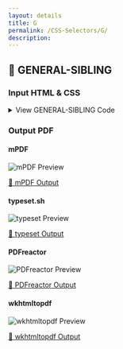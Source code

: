 ```yaml
---
layout: details
title: G
permalink: /CSS-Selectors/G/
description: 
---
```




## 🔬 GENERAL-SIBLING

### Input HTML & CSS

<details>
    <summary>
        View GENERAL-SIBLING Code
    </summary>
    <pre><code class="hljs xml"><span class="hljs-meta">&lt;!DOCTYPE <span class="hljs-meta-keyword">html</span>&gt;</span>
<span class="hljs-comment">&lt;!-- Sample from https://css-tricks.com/almanac/selectors/g/general-sibling/ --&gt;</span>
<span class="hljs-tag">&lt;<span class="hljs-name">html</span> <span class="hljs-attr">lang</span>=<span class="hljs-string">"en"</span>&gt;</span>
    <span class="hljs-tag">&lt;<span class="hljs-name">head</span>&gt;</span>
        <span class="hljs-tag">&lt;<span class="hljs-name">style</span>&gt;</span><span class="css">
        <span class="hljs-selector-tag">img</span> ~ <span class="hljs-selector-tag">p</span> {
  <span class="hljs-attribute">background-color</span>: <span class="hljs-number">#FEF0B6</span>;
  <span class="hljs-attribute">padding</span>: <span class="hljs-number">5px</span>;
}

        </span><span class="hljs-tag">&lt;/<span class="hljs-name">style</span>&gt;</span>
    <span class="hljs-tag">&lt;/<span class="hljs-name">head</span>&gt;</span>
    <span class="hljs-tag">&lt;<span class="hljs-name">body</span>&gt;</span>
        <span class="hljs-tag">&lt;<span class="hljs-name">p</span>&gt;</span><span class="hljs-tag">&lt;<span class="hljs-name">strong</span>&gt;</span>This paragraph will not be selected.<span class="hljs-tag">&lt;/<span class="hljs-name">strong</span>&gt;</span> Lorem ipsum dolor sit amet, consectetur adipisicing elit. Molestias beatae blanditiis inventore, ducimus atque dolores vitae accusamus quas deleniti illum ab natus similique distinctio optio. Sed fugit harum, sequi ducimus?<span class="hljs-tag">&lt;/<span class="hljs-name">p</span>&gt;</span>

        <span class="hljs-tag">&lt;<span class="hljs-name">img</span> <span class="hljs-attr">src</span>=<span class="hljs-string">"https://placeimg.com/200/200/arch"</span> <span class="hljs-attr">alt</span>=<span class="hljs-string">""</span> /&gt;</span>
        
        <span class="hljs-tag">&lt;<span class="hljs-name">p</span>&gt;</span><span class="hljs-tag">&lt;<span class="hljs-name">strong</span>&gt;</span>This paragraph will be selected.<span class="hljs-tag">&lt;/<span class="hljs-name">strong</span>&gt;</span> Lorem ipsum dolor sit amet, consectetur adipisicing elit. Distinctio consequatur debitis eveniet iste ratione quibusdam hic accusamus! Eveniet dignissimos ad, nihil molestiae aspernatur consequuntur officia voluptatum tenetur velit voluptate. Temporibus! <span class="hljs-tag">&lt;/<span class="hljs-name">p</span>&gt;</span>
        
        <span class="hljs-tag">&lt;<span class="hljs-name">p</span>&gt;</span><span class="hljs-tag">&lt;<span class="hljs-name">strong</span>&gt;</span>And this paragraph will also be selected.<span class="hljs-tag">&lt;/<span class="hljs-name">strong</span>&gt;</span> Lorem ipsum dolor sit amet, consectetur adipisicing elit. Voluptas temporibus facere, porro et. Sed corrupti iusto reprehenderit ratione est deleniti molestias inventore consequuntur dicta tenetur! Animi excepturi quae blanditiis cum.<span class="hljs-tag">&lt;/<span class="hljs-name">p</span>&gt;</span>
    <span class="hljs-tag">&lt;/<span class="hljs-name">body</span>&gt;</span>
<span class="hljs-tag">&lt;/<span class="hljs-name">html</span>&gt;</span></code></pre>
    <p>
        <a href="https://raw.githubusercontent.com/azettl/compare.html2pdf.tools/master//html/CSS%20Selectors/G/general-sibling.html" target="_blank" rel="noopener">📄 Get Input HTML on GitHub</a>
    </p>
</details>

### Output PDF

<div class="details-boxes">
    <div>
        <h4>mPDF</h4>
        <img src="/{{ page.path }}/../mpdf__html_CSS_Selectors_G_general-sibling.html.png" alt="mPDF Preview" />
        <p>
            <a href="/{{ page.path }}/../mpdf__html_CSS_Selectors_G_general-sibling.html.pdf" target="_blank">📕 mPDF Output</a>
        </p>
    </div>
    <div>
        <h4>typeset.sh</h4>
        <img src="/{{ page.path }}/../typeset__html_CSS_Selectors_G_general-sibling.html.png" alt="typeset Preview" />
        <p>
            <a href="/{{ page.path }}/../typeset__html_CSS_Selectors_G_general-sibling.html.pdf" target="_blank">📕 typeset Output</a>
        </p>
    </div>
    <div>
        <h4>PDFreactor</h4>
        <img src="/{{ page.path }}/../pdfreactor__html_CSS_Selectors_G_general-sibling.html.png" alt="PDFreactor Preview" />
        <p>
            <a href="/{{ page.path }}/../pdfreactor__html_CSS_Selectors_G_general-sibling.html.pdf" target="_blank">📕 PDFreactor Output</a>
        </p>
    </div>
    <div>
        <h4>wkhtmltopdf</h4>
        <img src="/{{ page.path }}/../wkhtmltopdf__html_CSS_Selectors_G_general-sibling.html.png" alt="wkhtmltopdf Preview" />
        <p>
            <a href="/{{ page.path }}/../wkhtmltopdf__html_CSS_Selectors_G_general-sibling.html.pdf" target="_blank">📕 wkhtmltopdf Output</a>
        </p>
    </div>
</div>


